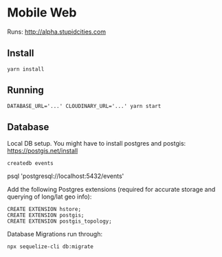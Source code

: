# Mobile Web

Runs: http://alpha.stupidcities.com

## Install

```
yarn install
```

## Running

```
DATABASE_URL='...' CLOUDINARY_URL='...' yarn start
```


## Database

Local DB setup. You might have to install postgres and postgis: https://postgis.net/install

```
createdb events
```

psql 'postgresql://localhost:5432/events'

Add the following Postgres extensions (required for accurate storage and querying of long/lat geo info):

```
CREATE EXTENSION hstore;
CREATE EXTENSION postgis;
CREATE EXTENSION postgis_topology;
```

Database Migrations run through:

```
npx sequelize-cli db:migrate
```

